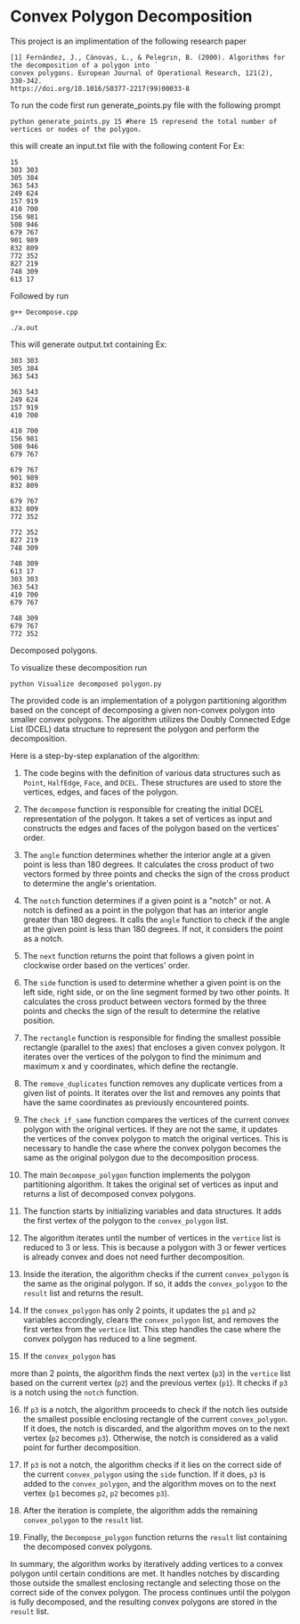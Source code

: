 # Convex Polygon Decomposition

This project is an implimentation of the following research paper
```
[1] Fernández, J., Cánovas, L., & Pelegrın, B. (2000). Algorithms for the decomposition of a polygon into ́
convex polygons. European Journal of Operational Research, 121(2), 330-342.
https://doi.org/10.1016/S0377-2217(99)00033-8
```
To run the code first run generate_points.py file with the following prompt
```
python generate_points.py 15 #here 15 represend the total number of vertices or nodes of the polygon.
```
this will create an input.txt file with the following content 
For Ex:
```
15
303 303
305 384
363 543
249 624
157 919
410 700
156 981
508 946
679 767
901 989
832 809
772 352
827 219
748 309
613 17
```
Followed by run
```
g++ Decompose.cpp 
```
```
./a.out
```
This will generate output.txt containing 
Ex:
```
303 303
305 384
363 543

363 543
249 624
157 919
410 700

410 700
156 981
508 946
679 767

679 767
901 989
832 809

679 767
832 809
772 352

772 352
827 219
748 309

748 309
613 17
303 303
363 543
410 700
679 767

748 309
679 767
772 352
```
Decomposed polygons.

To visualize these decomposition run 
```
python Visualize decomposed polygon.py
```


The provided code is an implementation of a polygon partitioning algorithm based on the concept of decomposing a given non-convex polygon into smaller convex polygons. The algorithm utilizes the Doubly Connected Edge List (DCEL) data structure to represent the polygon and perform the decomposition.

Here is a step-by-step explanation of the algorithm:

1. The code begins with the definition of various data structures such as `Point`, `HalfEdge`, `Face`, and `DCEL`. These structures are used to store the vertices, edges, and faces of the polygon.

2. The `decompose` function is responsible for creating the initial DCEL representation of the polygon. It takes a set of vertices as input and constructs the edges and faces of the polygon based on the vertices' order.

3. The `angle` function determines whether the interior angle at a given point is less than 180 degrees. It calculates the cross product of two vectors formed by three points and checks the sign of the cross product to determine the angle's orientation.

4. The `notch` function determines if a given point is a "notch" or not. A notch is defined as a point in the polygon that has an interior angle greater than 180 degrees. It calls the `angle` function to check if the angle at the given point is less than 180 degrees. If not, it considers the point as a notch.

5. The `next` function returns the point that follows a given point in clockwise order based on the vertices' order.

6. The `side` function is used to determine whether a given point is on the left side, right side, or on the line segment formed by two other points. It calculates the cross product between vectors formed by the three points and checks the sign of the result to determine the relative position.

7. The `rectangle` function is responsible for finding the smallest possible rectangle (parallel to the axes) that encloses a given convex polygon. It iterates over the vertices of the polygon to find the minimum and maximum x and y coordinates, which define the rectangle.

8. The `remove_duplicates` function removes any duplicate vertices from a given list of points. It iterates over the list and removes any points that have the same coordinates as previously encountered points.

9. The `check_if_same` function compares the vertices of the current convex polygon with the original vertices. If they are not the same, it updates the vertices of the convex polygon to match the original vertices. This is necessary to handle the case where the convex polygon becomes the same as the original polygon due to the decomposition process.

10. The main `Decompose_polygon` function implements the polygon partitioning algorithm. It takes the original set of vertices as input and returns a list of decomposed convex polygons.

11. The function starts by initializing variables and data structures. It adds the first vertex of the polygon to the `convex_polygon` list.

12. The algorithm iterates until the number of vertices in the `vertice` list is reduced to 3 or less. This is because a polygon with 3 or fewer vertices is already convex and does not need further decomposition.

13. Inside the iteration, the algorithm checks if the current `convex_polygon` is the same as the original polygon. If so, it adds the `convex_polygon` to the `result` list and returns the result.

14. If the `convex_polygon` has only 2 points, it updates the `p1` and `p2` variables accordingly, clears the `convex_polygon` list, and removes the first vertex from the `vertice` list. This step handles the case where the convex polygon has reduced to a line segment.

15. If the `convex_polygon` has

 more than 2 points, the algorithm finds the next vertex (`p3`) in the `vertice` list based on the current vertex (`p2`) and the previous vertex (`p1`). It checks if `p3` is a notch using the `notch` function.

16. If `p3` is a notch, the algorithm proceeds to check if the notch lies outside the smallest possible enclosing rectangle of the current `convex_polygon`. If it does, the notch is discarded, and the algorithm moves on to the next vertex (`p2` becomes `p3`). Otherwise, the notch is considered as a valid point for further decomposition.

17. If `p3` is not a notch, the algorithm checks if it lies on the correct side of the current `convex_polygon` using the `side` function. If it does, `p3` is added to the `convex_polygon`, and the algorithm moves on to the next vertex (`p1` becomes `p2`, `p2` becomes `p3`).

18. After the iteration is complete, the algorithm adds the remaining `convex_polygon` to the `result` list.

19. Finally, the `Decompose_polygon` function returns the `result` list containing the decomposed convex polygons.

In summary, the algorithm works by iteratively adding vertices to a convex polygon until certain conditions are met. It handles notches by discarding those outside the smallest enclosing rectangle and selecting those on the correct side of the convex polygon. The process continues until the polygon is fully decomposed, and the resulting convex polygons are stored in the `result` list.
